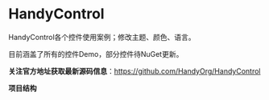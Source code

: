 # HandyControl
HandyControl各个控件使用案例；修改主题、颜色、语言。

目前涵盖了所有的控件Demo，部分控件待NuGet更新。

**关注官方地址获取最新源码信息**：https://github.com/HandyOrg/HandyControl

**项目结构**

[](https://github.com/AFei19911012/HandyControl/blob/master/Demo.png)

